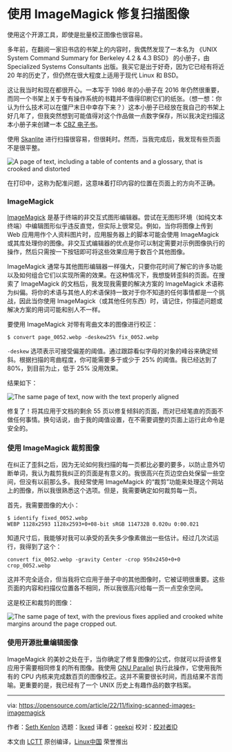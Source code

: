 [#]: subject: "Fix scanned images with ImageMagick"
[#]: via: "https://opensource.com/article/22/11/fixing-scanned-images-imagemagick"
[#]: author: "Seth Kenlon https://opensource.com/users/seth"
[#]: collector: "lkxed"
[#]: translator: "geekpi"
[#]: reviewer: " "
[#]: publisher: " "
[#]: url: " "

使用 ImageMagick 修复扫描图像
======

使用这个开源工具，即使是批量校正图像也很容易。

多年前，在翻阅一家旧书店的书架上的内容时，我偶然发现了一本名为 《UNIX System Command Summary for Berkeley 4.2 & 4.3 BSD》 的小册子，由 Specialized Systems Consultants 出版。我买它是出于好奇，因为它已经有将近 20 年的历史了，但仍然在很大程度上适用于现代 Linux 和 BSD。

这让我当时和现在都很开心。一本写于 1986 年的小册子在 2016 年仍然很重要，而同一个书架上关于专有操作系统的书籍并不值得印刷它们的纸张。（想一想：你认为什么技术可以在僵尸末日中幸存下来？）这本小册子已经放在我自己的书架上好几年了，但我突然想到可能值得对这个作品做一点数字保存，所以我决定扫描这本小册子来创建一本 [CBZ 电子书][1]。

使用 [Skanlite][2] 进行扫描很容易，但很耗时。然而，当我完成后，我发现有些页面不是很平整。

![A page of text, including a table of contents and a glossary, that is crooked and distorted][3]

在打印中，这称为配准问题，这意味着打印内容的位置在页面上的方向不正确。

### ImageMagick

[ImageMagick][4] 是基于终端的非交互式图形编辑器。尝试在无图形环境（如纯文本终端）中编辑图形似乎违反直觉，但实际上很常见。例如，当你将图像上传到 Web 应用用作个人资料图片时，应用服务器上的脚本可能会使用 ImageMagick 或其库处理你的图像。非交互式编辑器的优点是你可以制定需要对示例图像执行的操作，然后只需按一下按钮即可将这些效果应用于数百个其他图像。

ImageMagick 通常与其他图形编辑器一样强大，只要你花时间了解它的许多功能以及如何组合它们以实现所需的效果。在这种情况下，我想旋转歪斜的页面。在搜索了 ImageMagick 的文档后，我发现我需要的解决方案的 ImageMagick 术语称为纠偏。将你的术语与其他人的术语保持一致对于你不知道的任何事情都是一个挑战，因此当你使用 ImageMagick（或其他任何东西）时，请记住，你描述问题或解决方案的用词可能和别人不一样。

要使用 ImageMagick 对带有弯曲文本的图像进行校正：

```
$ convert page_0052.webp -deskew25% fix_0052.webp
```

`-deskew` 选项表示可接受偏差的阈值。通过跟踪看似字母的对象的峰谷来确定倾斜。根据扫描的弯曲程度，你可能需要多于或少于 25% 的阈值。我已经达到了 80%，到目前为止，低于 25% 没用效果。

结果如下：

![The same page of text, now with the text properly aligned][5]

修复了！将其应用于文档的剩余 55 页以修复倾斜的页面，而对已经笔直的页面不做任何事情。换句话说，由于我的阈值设置，在不需要调整的页面上运行此命令是安全的。

### 使用 ImageMagick 裁剪图像

在纠正了歪斜之后，因为无论如何我扫描的每一页都比必要的要多，以防止意外切断单词，我认为裁剪我纠正的页面是有意义的。我很高兴在页边空白处保留一些空间，但没有以前那么多。我经常使用 ImageMagick 的“裁剪”功能来处理这个网站上的图像，所以我很熟悉这个选项。但是，我需要确定如何裁剪每一页。

首先，我需要图像的大小：

```
$ identify fixed_0052.webp
WEBP 1128x2593 1128x2593+0+08-bit sRGB 114732B 0.020u 0:00.021
```

知道尺寸后，我能够对我可以承受的丢失多少像素做出一些估计。经过几次试运行，我得到了这个：

```
convert fix_0052.webp -gravity Center -crop 950x2450+0+0 crop_0052.webp
```

这并不完全适合，但当我将它应用于册子中的其他图像时，它被证明很重要。这些页面的内容和扫描仪位置各不相同，所以我很高兴给每一页一点空余空间。

这是校正和裁剪的图像：

![The same page of text, with the previous fixes applied and crooked white margins around the page cropped out.][6]

### 使用开源批量编辑图像

ImageMagick 的美妙之处在于，当你确定了修复图像的公式，你就可以将该修复应用于需要相同修复的所有图像。我使用 [GNU Parallel][7] 执行此操作，它使用我所有的 CPU 内核来完成数百页的图像校正。这并不需要很长时间，而且结果不言而喻。更重要的是，我已经有了一个 UNIX 历史上有趣作品的数字档案。

--------------------------------------------------------------------------------

via: https://opensource.com/article/22/11/fixing-scanned-images-imagemagick

作者：[Seth Kenlon][a]
选题：[lkxed][b]
译者：[geekpi](https://github.com/geekpi)
校对：[校对者ID](https://github.com/校对者ID)

本文由 [LCTT](https://github.com/LCTT/TranslateProject) 原创编译，[Linux中国](https://linux.cn/) 荣誉推出

[a]: https://opensource.com/users/seth
[b]: https://github.com/lkxed
[1]: https://opensource.com/article/19/3/comic-book-archive-djvu
[2]: https://opensource.com/article/22/2/scan-documents-skanlite-linux-kde
[3]: https://opensource.com/sites/default/files/2022-10/imagemagick-crook_1.png
[4]: https://opensource.com/article/17/8/imagemagick
[5]: https://opensource.com/sites/default/files/2022-10/imagemagick-deskew-fix.png
[6]: https://opensource.com/sites/default/files/2022-10/imagemagick-deskew-crop.png
[7]: http://LINK-TO-SETH-GNU-PARALLEL-REDHAT.COM/SYSADMIN

